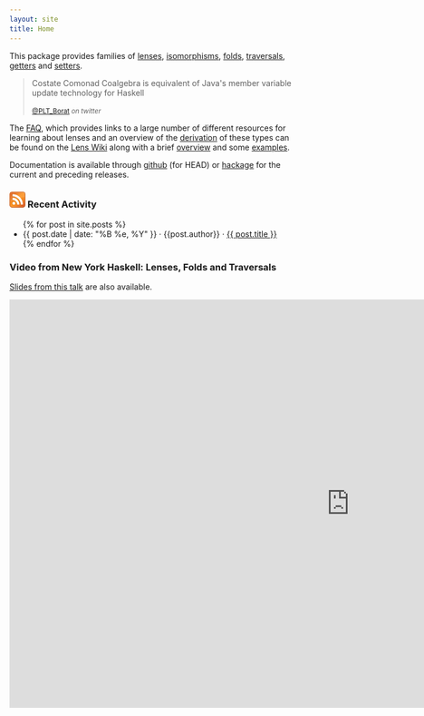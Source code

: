 ```yaml
---
layout: site
title: Home
---
```



This package provides families of [lenses](https://github.com/ekmett/lens/blob/master/src/Control/Lens/Type.hs), [isomorphisms](https://github.com/ekmett/lens/blob/master/src/Control/Lens/Iso.hs), [folds](https://github.com/ekmett/lens/blob/master/src/Control/Lens/Fold.hs), [traversals](https://github.com/ekmett/lens/blob/master/src/Control/Lens/Traversal.hs), [getters](https://github.com/ekmett/lens/blob/master/src/Control/Lens/Getter.hs) and [setters](https://github.com/ekmett/lens/blob/master/src/Control/Lens/Setter.hs).

<blockquote>
  <p>Costate Comonad Coalgebra is equivalent of Java's member variable update technology for Haskell</p>
  <small><a href="https://twitter.com/PLT_Borat/">@PLT_Borat</a> <cite title="twitter">on twitter</cite></small>
</blockquote>

The [FAQ](https://github.com/ekmett/lens/wiki/FAQ), which provides links to a large number of different resources for learning about lenses and an overview of the [derivation](https://github.com/ekmett/lens/wiki/Derivation) of these types can be found on the [Lens Wiki](https://github.com/ekmett/lens/wiki) along with a brief [overview](https://github.com/ekmett/lens/wiki/Overview) and some [examples](https://github.com/ekmett/lens/wiki/Examples).

Documentation is available through [github](http://ekmett.github.com/lens/frames.html) (for HEAD) or [hackage](http://hackage.haskell.org/package/lens) for the current and preceding releases.

### <a href="/rss.xml"><img src="/img/feed-icon-28x28.png"></a> Recent Activity

<div class="content">
  <div class="related">
    <ul>
      {% for post in site.posts %}
      <li>
        <span>{{ post.date | date: "%B %e, %Y" }}</span> &middot; <span>{{post.author}}</span> &middot; <span><a href="{% if post.link != null %}{{ post.link }}{% else %}{{ post.url }}{% endif %}">{{ post.title }}</a></span>
      </li>
      {% endfor %}
    </ul>
  </div>
</div>

### Video from New York Haskell: Lenses, Folds and Traversals

[Slides from this talk](http://comonad.com/haskell/Lenses-Folds-and-Traversals-NYC.pdf) are also available.

<iframe width="1200" height="720" src="https://www.youtube.com/embed/cefnmjtAolY?hd=1&amp;start=74" frameborder="0" allowfullscreen="1"></iframe>

